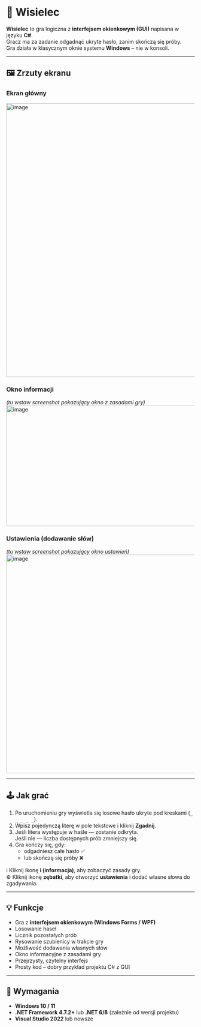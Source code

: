# 🎯 Wisielec

**Wisielec** to gra logiczna z **interfejsem okienkowym (GUI)** napisana w języku **C#**.  
Gracz ma za zadanie odgadnąć ukryte hasło, zanim skończą się próby.  
Gra działa w klasycznym oknie systemu **Windows** – nie w konsoli.

---

## 🖼️ Zrzuty ekranu

### Ekran główny
<img width="1472" height="730" alt="image" src="https://github.com/user-attachments/assets/992e4ce1-95d8-49b9-abc7-72a51531e148" />

### Okno informacji
_(tu wstaw screenshot pokazujący okno z zasadami gry)_  
<img width="604" height="322" alt="image" src="https://github.com/user-attachments/assets/a65ad62b-474e-4cb2-a2d2-4d3c4c2f8e64" />

### Ustawienia (dodawanie słów)
_(tu wstaw screenshot pokazujący okno ustawień)_  
<img width="567" height="583" alt="image" src="https://github.com/user-attachments/assets/f9e56c9a-f2bd-4917-9a03-66d888ed8542" />

---

## 🕹️ Jak grać

1. Po uruchomieniu gry wyświetla się losowe hasło ukryte pod kreskami (`_ _ _ _ _`).
2. Wpisz pojedynczą literę w pole tekstowe i kliknij **Zgadnij**.
3. Jeśli litera występuje w haśle — zostanie odkryta.  
   Jeśli nie — liczba dostępnych prób zmniejszy się.
4. Gra kończy się, gdy:
   - odgadniesz całe hasło ✅  
   - lub skończą się próby ❌  

ℹ️ Kliknij ikonę **i (informacja)**, aby zobaczyć zasady gry.  
⚙️ Kliknij ikonę **zębatki**, aby otworzyć **ustawienia** i dodać własne słowa do zgadywania.

---

## 💡 Funkcje

- Gra z **interfejsem okienkowym (Windows Forms / WPF)**  
- Losowanie haseł  
- Licznik pozostałych prób  
- Rysowanie szubienicy w trakcie gry  
- Możliwość dodawania własnych słów  
- Okno informacyjne z zasadami gry  
- Przejrzysty, czytelny interfejs  
- Prosty kod – dobry przykład projektu C# z GUI  

---

## 🧰 Wymagania

- **Windows 10 / 11**  
- **.NET Framework 4.7.2+** lub **.NET 6/8** (zależnie od wersji projektu)  
- **Visual Studio 2022** lub nowsze  
